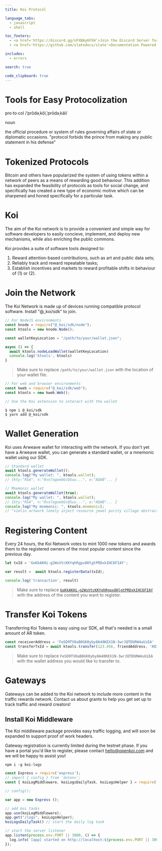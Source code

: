 ```yaml
---
title: Koi Protocol

language_tabs: 
  - javascript
  - shell

toc_footers:
  - <a href='https://discord.gg/nFXBAy6FXH'>Join the Discord Server for Help!</a>
  - <a href='https://github.com/slatedocs/slate'>Documentation Powered by Slate</a>

includes:
  - errors

search: true

code_clipboard: true
---
```


# Tools for Easy Protocolization
pro·to·col
/ˈprōdəˌkôl,ˈprōdəˌkäl/

noun

the official procedure or system of rules governing affairs of state or diplomatic occasions.
"protocol forbids the prince from making any public statement in his defense"

# Tokenized Protocols
Bitcoin and others have popularized the system of using tokens within a network of peers as a means of rewarding good behaviour. This addition has expanded the feasibility of protocols as tools for social change, and specifically has created a new type of economic motive which can be sharpened and honed specifically for a particular task.

# Koi
The aim of the Koi network is to provide a convenient and simple way for software developers to easily concieve, implement, and deploy new mechanisms, while also enriching the public commons. 

Koi provides a suite of software tools designed to:
  1. Reward attention-based contributions, such as art and public data sets;
  2. Reliably track and reward repeatable tasks;
  3. Establish incentives and markets to reward profitable shifts in behaviour of (1) or (2).

# Join the Network
The Koi Network is made up of devices running compatible protocol software. Install "@_koi/sdk" to join.

```javascript
// For NodeJS environments
const knode = require("@_koi/sdk/node");
const ktools = new knode.Node();

const walletKeyLocation = "/path/to/your/wallet.json";

async () => {
  await ktools.nodeLoadWallet(walletKeyLocation)
  console.log('ktools', ktools)
}
```
> Make sure to replace `/path/to/your/wallet.json` with the location of your wallet file.

```javascript
// For web and browser environments
const kweb = require("@_koi/sdk/web");
const ktools = new kweb.Web();

// Use the Koi extension to interact with the wallet
```

```shell
$ npm i @_koi/sdk
$ yarn add @_koi/sdk
```

# Wallet Generation

Koi uses Arweave wallet for interacting with the network. If you don't yet have a Arweave wallet, you can generate a standard wallet, or a mnemonic wallet using our SDK.

```javascript
// Standard wallet
await ktools.generateWallet();
console.log("My wallet: ", ktools.wallet);
// {kty:"RSA", n:"0vx7agoebGcQSuu...", e:"AQAB"... }

// Mnemonic wallet
await ktools.generateWallet(true);
console.log("My wallet: ", ktools.wallet);
// {kty:"RSA", n:"0vx7agoebGcQSuu...", e:"AQAB"... }
console.log("My mnemonic: ", ktools.mnemonic);
// "violin artwork lonely inject resource jewel purity village abstract neglect panda license"

```

# Registering Content
Every 24 hours, the Koi Network votes to mint 1000 new tokens and awards them to the registered owners of the most popular content since the previous day. 


```javascript
let txId = 'GoKkAKHi-g2WsVtcKKYqhRgpxOHlgtPRDxkIHC6FIAY';

var result =  await ktools.registerData(txId);

console.log('transaction', result)
```

> Make sure to replace [`GoKkAKHi-g2WsVtcKKYqhRgpxOHlgtPRDxkIHC6FIAY`]("https://dkbkiafb4l5a3fvrlnocrjrkqumctrhb4wbnhuipdeebylufeada.arweave.net/GoKkAKHi-g2WsVtcKKYqhRgpxOHlgtPRDxkIHC6FIAY") with the address of the content you want to register.

# Transfer Koi Tokens
Transferring Koi Tokens is easy using our SDK, all that's needed is a small amount of AR token.

```javascript
const receiverAddress = 'FeSD9TV8aB0GK0yby8A40KEX1N-3wrJQTDbRW4uUiEA'
const transferTxId = await ktools.transfer(123.456, friendAddress, 'KOI');
```

> Make sure to replace `FeSD9TV8aB0GK0yby8A40KEX1N-3wrJQTDbRW4uUiEA` with the wallet address you would like to transfer to.

# Gateways
Gateways can be added to the Koi network to include more content in the traffic rewards network. Contact us about grants to help you get set up to track traffic and reward creators!

## Install Koi Middleware
The Koi middleware package provides easy traffic logging, and will soon be expanded to support proof of work headers. 

<aside class="warning">Gateway registration is currently limited during the testnet phase. If you have a portal you'd like to register, please contact <a href="mailto:hello@openkoi.com">hello@openkoi.com</a> and we will be happy to assist you!</aside>

```shell
npm i -g koi-logs
```

```javascript
const Express = require('express');
// import { config } from 'dotenv';
const { koiLogMiddleware, koiLogsDailyTask, koiLogsHelper } = require('koi-logs');

// config();

var app = new Express ();

// add koi tasks
app.use(koiLogMiddleware);
app.get("/logs", koiLogsHelper);
koiLogsDailyTask() // start the daily log task

// start the server listener
app.listen(process.env.PORT || 3000, () => {
  log.info(`[app] started on http://localhost:${process.env.PORT || 3000}`);
});
```

<!--
> The above command returns JSON structured like this:

```json
[
  {
    "id": 1,
    "name": "Fluffums",
    "breed": "calico",
    "fluffiness": 6,
    "cuteness": 7
  },
  {
    "id": 2,
    "name": "Max",
    "breed": "unknown",
    "fluffiness": 5,
    "cuteness": 10
  }
]
```

This endpoint retrieves all kittens.

### HTTP Request

`GET http://example.com/api/kittens`

### Query Parameters

Parameter | Default | Description
--------- | ------- | -----------
include_cats | false | If set to true, the result will also include cats.
available | true | If set to false, the result will include kittens that have already been adopted.

<aside class="success">
Remember — a happy kitten is an authenticated kitten!
</aside>

## Get a Specific Kitten

```ruby
require 'kittn'

api = Kittn::APIClient.authorize!('meowmeowmeow')
api.kittens.get(2)
```

```python
import kittn

api = kittn.authorize('meowmeowmeow')
api.kittens.get(2)
```

```shell
curl "http://example.com/api/kittens/2" \
  -H "Authorization: meowmeowmeow"
```

```javascript
const kittn = require('kittn');

let api = kittn.authorize('meowmeowmeow');
let max = api.kittens.get(2);
```

> The above command returns JSON structured like this:

```json
{
  "id": 2,
  "name": "Max",
  "breed": "unknown",
  "fluffiness": 5,
  "cuteness": 10
}
```

This endpoint retrieves a specific kitten.

<aside class="warning">Inside HTML code blocks like this one, you can't use Markdown, so use <code>&lt;code&gt;</code> blocks to denote code.</aside>

### HTTP Request

`GET http://example.com/kittens/<ID>`

### URL Parameters

Parameter | Description
--------- | -----------
ID | The ID of the kitten to retrieve

## Delete a Specific Kitten

```ruby
require 'kittn'

api = Kittn::APIClient.authorize!('meowmeowmeow')
api.kittens.delete(2)
```

```python
import kittn

api = kittn.authorize('meowmeowmeow')
api.kittens.delete(2)
```

```shell
curl "http://example.com/api/kittens/2" \
  -X DELETE \
  -H "Authorization: meowmeowmeow"
```

```javascript
const kittn = require('kittn');

let api = kittn.authorize('meowmeowmeow');
let max = api.kittens.delete(2);
```

> The above command returns JSON structured like this:

```json
{
  "id": 2,
  "deleted" : ":("
}
```

This endpoint deletes a specific kitten.

### HTTP Request

`DELETE http://example.com/kittens/<ID>`

### URL Parameters

Parameter | Description
--------- | -----------
ID | The ID of the kitten to delete
 -->
